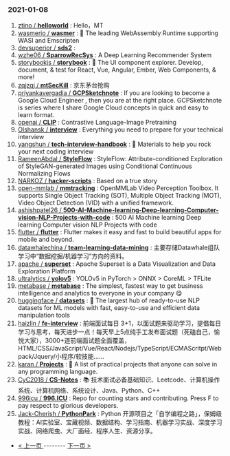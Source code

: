 ### 2021-01-08 
1. [
        ztino /
**helloworld**](https://github.com/ztino/helloworld) : Hello，MT
1. [
        wasmerio /
**wasmer**](https://github.com/wasmerio/wasmer) : 🚀 The leading WebAssembly Runtime supporting WASI and Emscripten
1. [
        devsuperior /
**sds2**](https://github.com/devsuperior/sds2) : 
1. [
        wzhe06 /
**SparrowRecSys**](https://github.com/wzhe06/SparrowRecSys) : A Deep Learning Recommender System
1. [
        storybookjs /
**storybook**](https://github.com/storybookjs/storybook) : 📓 The UI component explorer. Develop, document, & test for React, Vue, Angular, Ember, Web Components, & more!
1. [
        zqjzqj /
**mtSecKill**](https://github.com/zqjzqj/mtSecKill) : 京东茅台抢购
1. [
        priyankavergadia /
**GCPSketchnote**](https://github.com/priyankavergadia/GCPSketchnote) : If you are looking to become a Google Cloud Engineer , then you are at the right place. GCPSketchnote is series where I share Google Cloud concepts in quick and easy to learn format.
1. [
        openai /
**CLIP**](https://github.com/openai/CLIP) : Contrastive Language-Image Pretraining
1. [
        Olshansk /
**interview**](https://github.com/Olshansk/interview) : Everything you need to prepare for your technical interview
1. [
        yangshun /
**tech-interview-handbook**](https://github.com/yangshun/tech-interview-handbook) : 💯 Materials to help you rock your next coding interview
1. [
        RameenAbdal /
**StyleFlow**](https://github.com/RameenAbdal/StyleFlow) : StyleFlow: Attribute-conditioned Exploration of StyleGAN-generated Images using Conditional Continuous Normalizing Flows
1. [
        NARKOZ /
**hacker-scripts**](https://github.com/NARKOZ/hacker-scripts) : Based on a true story
1. [
        open-mmlab /
**mmtracking**](https://github.com/open-mmlab/mmtracking) : OpenMMLab Video Perception Toolbox. It supports Single Object Tracking (SOT), Multiple Object Tracking (MOT), Video Object Detection (VID) with a unified framework.
1. [
        ashishpatel26 /
**500-AI-Machine-learning-Deep-learning-Computer-vision-NLP-Projects-with-code**](https://github.com/ashishpatel26/500-AI-Machine-learning-Deep-learning-Computer-vision-NLP-Projects-with-code) : 500 AI Machine learning Deep learning Computer vision NLP Projects with code
1. [
        flutter /
**flutter**](https://github.com/flutter/flutter) : Flutter makes it easy and fast to build beautiful apps for mobile and beyond.
1. [
        datawhalechina /
**team-learning-data-mining**](https://github.com/datawhalechina/team-learning-data-mining) : 主要存储Datawhale组队学习中“数据挖掘/机器学习”方向的资料。
1. [
        apache /
**superset**](https://github.com/apache/superset) : Apache Superset is a Data Visualization and Data Exploration Platform
1. [
        ultralytics /
**yolov5**](https://github.com/ultralytics/yolov5) : YOLOv5 in PyTorch > ONNX > CoreML > TFLite
1. [
        metabase /
**metabase**](https://github.com/metabase/metabase) : The simplest, fastest way to get business intelligence and analytics to everyone in your company 😋
1. [
        huggingface /
**datasets**](https://github.com/huggingface/datasets) : 🤗 The largest hub of ready-to-use NLP datasets for ML models with fast, easy-to-use and efficient data manipulation tools
1. [
        haizlin /
**fe-interview**](https://github.com/haizlin/fe-interview) : 前端面试每日 3+1，以面试题来驱动学习，提倡每日学习与思考，每天进步一点！每天早上5点纯手工发布面试题（死磕自己，愉悦大家），3000+道前端面试题全面覆盖，HTML/CSS/JavaScript/Vue/React/Nodejs/TypeScript/ECMAScritpt/Webpack/Jquery/小程序/软技能……
1. [
        karan /
**Projects**](https://github.com/karan/Projects) : 📃 A list of practical projects that anyone can solve in any programming language.
1. [
        CyC2018 /
**CS-Notes**](https://github.com/CyC2018/CS-Notes) : 📚 技术面试必备基础知识、Leetcode、计算机操作系统、计算机网络、系统设计、Java、Python、C++
1. [
        996icu /
**996.ICU**](https://github.com/996icu/996.ICU) : Repo for counting stars and contributing. Press F to pay respect to glorious developers.
1. [
        Jack-Cherish /
**PythonPark**](https://github.com/Jack-Cherish/PythonPark) : Python 开源项目之「自学编程之路」，保姆级教程：AI实验室、宝藏视频、数据结构、学习指南、机器学习实战、深度学习实战、网络爬虫、大厂面经、程序人生、资源分享。 

- [ < 上一页 ](https://github.com/able8/github-trending-daily-record/blob/master/2021-01-07.md) -------- [ 下一页 > ](https://github.com/able8/github-trending-daily-record/blob/master/2021-01-09.md)